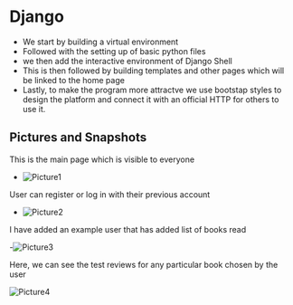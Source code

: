 # Django
- We start by building a virtual environment
- Followed with the setting up of basic python files
- we then add the interactive environment of Django Shell
- This is then followed by building templates and other pages which will be linked to the home page
- Lastly, to make the program more attractve we use bootstap styles to design the platform and connect it with an official HTTP for others to use it.
## Pictures and Snapshots
This is the main page which is visible to everyone
- ![Picture1](https://user-images.githubusercontent.com/73070448/143721395-43a7dcf5-209a-4cc6-9c75-9330e73654ae.png)

User can register or log in with their previous account
- ![Picture2](https://user-images.githubusercontent.com/73070448/143721451-de7f0f52-d6dc-4cfc-b6ef-18e9262474e5.png)

I have added an example user that has added list of books read

-![Picture3](https://user-images.githubusercontent.com/73070448/143721482-1d845ee1-b430-45d0-a9dc-679f3b3df8ee.png)

Here, we can see the test reviews for any particular book chosen by the user

![Picture4](https://user-images.githubusercontent.com/73070448/143924222-dacf5d6f-007b-4dc9-8d81-32ddeb74d608.png)
